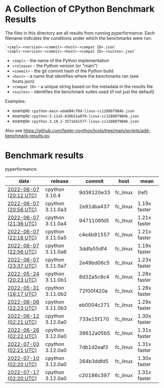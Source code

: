# A Collection of CPython Benchmark Results

The files in this directory are all results from running pyperformance.
Each filename indicates the conditions under which the benchmarks were
run:

    `<impl>-<version>-<commit>-<host>-<compat ID>.json`
    `<impl>-<version>-<commit>-<host>-<compat ID>-<suites>.json`

* `<impl>` - the name of the Python implementation
* `<release>` - the Python version (or "main")
* `<commit>` - the git commit hash of the Python build
* `<host>` - a name that identifies where the benchmarks ran (see hosts.json)
* `<compat ID>` - a unique string based on the metadata in the results file
* `<suites>` - identifies the benchmark suites used (if not just the default)

Examples:

* example: `cpython-main-ada6B4cf8d-linux-cc12888f9B4b.json`
* example: `cpython-3.11a5-838b51a079-linux-cc12888f9B4b.json`
* example: `cpython-3.10.2-3571d41577-linux-cc12888f9B4b.json`

Also see https://github.com/faster-cpython/tools/tree/main/scripts/add-benchmark-results.py.

# Benchmark results

<!-- START results table -->

pyperformance:

|  date | release | commit | host | mean  |
|  --- | --- | --- | --- | ---  |
|  [2022-06-07 (20:12 UTC)](cpython-3.10.4-9d38120e33-fc_linux-b2cf916db80e-pyperformance.json) | cpython 3.10.4 | 9d38120e33 | fc_linux | (ref)  |
|  [2022-06-07 (20:56 UTC)](cpython-3.11.0a3-2e91dba437-fc_linux-b2cf916db80e-pyperformance.json) | cpython 3.11.0a3 | 2e91dba437 | fc_linux | 1.19x faster  |
|  [2022-06-07 (21:36 UTC)](cpython-3.11.0a4-9471106fd5-fc_linux-b2cf916db80e-pyperformance.json) | cpython 3.11.0a4 | 9471106fd5 | fc_linux | 1.21x faster  |
|  [2022-06-07 (22:16 UTC)](cpython-3.11.0a5-c4e4b91557-fc_linux-b2cf916db80e-pyperformance.json) | cpython 3.11.0a5 | c4e4b91557 | fc_linux | 1.21x faster  |
|  [2022-06-07 (22:56 UTC)](cpython-3.11.0a6-3ddfa55df4-fc_linux-b2cf916db80e-pyperformance.json) | cpython 3.11.0a6 | 3ddfa55df4 | fc_linux | 1.19x faster  |
|  [2022-06-07 (23:37 UTC)](cpython-3.11.0a7-2e49bd06c5-fc_linux-b2cf916db80e-pyperformance.json) | cpython 3.11.0a7 | 2e49bd06c5 | fc_linux | 1.23x faster  |
|  [2022-05-24 (20:23 UTC)](cpython-3.11.0b1-8d32a5c8c4-fc_linux-b2cf916db80e-pyperformance.json) | cpython 3.11.0b1 | 8d32a5c8c4 | fc_linux | 1.28x faster  |
|  [2022-05-31 (16:17 UTC)](cpython-3.11.0b2-72f00f420a-fc_linux-b2cf916db80e-pyperformance.json) | cpython 3.11.0b2 | 72f00f420a | fc_linux | 1.28x faster  |
|  [2022-06-06 (22:23 UTC)](cpython-3.11.0b3-eb0004c271-fc_linux-b2cf916db80e-pyperformance.json) | cpython 3.11.0b3 | eb0004c271 | fc_linux | 1.29x faster  |
|  [2022-06-12 (02:21 UTC)](cpython-3.12.0a0-733e15f170-fc_linux-b2cf916db80e-pyperformance.json) | cpython 3.12.0a0 | 733e15f170 | fc_linux | 1.30x faster  |
|  [2022-06-26 (02:22 UTC)](cpython-3.12.0a0-38612a05b5-fc_linux-b2cf916db80e-pyperformance.json) | cpython 3.12.0a0 | 38612a05b5 | fc_linux | 1.31x faster  |
|  [2022-07-03 (02:21 UTC)](cpython-3.12.0a0-7db1d2eaf3-fc_linux-b2cf916db80e-pyperformance.json) | cpython 3.12.0a0 | 7db1d2eaf3 | fc_linux | 1.31x faster  |
|  [2022-07-10 (02:20 UTC)](cpython-3.12.0a0-264b3ddfd5-fc_linux-b2cf916db80e-pyperformance.json) | cpython 3.12.0a0 | 264b3ddfd5 | fc_linux | 1.30x faster  |
|  [2022-07-17 (02:20 UTC)](cpython-3.12.0a0-c20186c397-fc_linux-b2cf916db80e-pyperformance.json) | cpython 3.12.0a0 | c20186c397 | fc_linux | 1.31x faster  |

<!--
pyston:

|  date | release | commit | host | mean  |
|  --- | --- | --- | --- | ---  |
|  [2022-06-07 (20:12 UTC)](cpython-3.10.4-9d38120e33-fc_linux-b2cf916db80e-pyston.json) | cpython 3.10.4 | 9d38120e33 | fc_linux | (ref)  |
|  [2022-06-07 (20:56 UTC)](cpython-3.11.0a3-2e91dba437-fc_linux-b2cf916db80e-pyston.json) | cpython 3.11.0a3 | 2e91dba437 | fc_linux | 1.19x faster  |
|  [2022-06-07 (21:36 UTC)](cpython-3.11.0a4-9471106fd5-fc_linux-b2cf916db80e-pyston.json) | cpython 3.11.0a4 | 9471106fd5 | fc_linux | 1.21x faster  |
|  [2022-06-07 (22:16 UTC)](cpython-3.11.0a5-c4e4b91557-fc_linux-b2cf916db80e-pyston.json) | cpython 3.11.0a5 | c4e4b91557 | fc_linux | 1.21x faster  |
|  [2022-06-07 (22:56 UTC)](cpython-3.11.0a6-3ddfa55df4-fc_linux-b2cf916db80e-pyston.json) | cpython 3.11.0a6 | 3ddfa55df4 | fc_linux | 1.19x faster  |
|  [2022-06-07 (23:37 UTC)](cpython-3.11.0a7-2e49bd06c5-fc_linux-b2cf916db80e-pyston.json) | cpython 3.11.0a7 | 2e49bd06c5 | fc_linux | 1.23x faster  |
|  [2022-05-24 (20:23 UTC)](cpython-3.11.0b1-8d32a5c8c4-fc_linux-b2cf916db80e-pyston.json) | cpython 3.11.0b1 | 8d32a5c8c4 | fc_linux | 1.28x faster  |
|  [2022-05-31 (16:17 UTC)](cpython-3.11.0b2-72f00f420a-fc_linux-b2cf916db80e-pyston.json) | cpython 3.11.0b2 | 72f00f420a | fc_linux | 1.28x faster  |
|  [2022-06-06 (22:23 UTC)](cpython-3.11.0b3-eb0004c271-fc_linux-b2cf916db80e-pyston.json) | cpython 3.11.0b3 | eb0004c271 | fc_linux | 1.29x faster  |
|  [2022-06-12 (02:21 UTC)](cpython-3.12.0a0-733e15f170-fc_linux-b2cf916db80e-pyston.json) | cpython 3.12.0a0 | 733e15f170 | fc_linux | 1.30x faster  |
|  [2022-06-26 (02:22 UTC)](cpython-3.12.0a0-38612a05b5-fc_linux-b2cf916db80e-pyston.json) | cpython 3.12.0a0 | 38612a05b5 | fc_linux | 1.31x faster  |
|  [2022-07-03 (02:21 UTC)](cpython-3.12.0a0-7db1d2eaf3-fc_linux-b2cf916db80e-pyston.json) | cpython 3.12.0a0 | 7db1d2eaf3 | fc_linux | 1.31x faster  |
|  [2022-07-10 (02:20 UTC)](cpython-3.12.0a0-264b3ddfd5-fc_linux-b2cf916db80e-pyston.json) | cpython 3.12.0a0 | 264b3ddfd5 | fc_linux | 1.30x faster  |
|  [2022-07-17 (02:20 UTC)](cpython-3.12.0a0-c20186c397-fc_linux-b2cf916db80e-pyston.json) | cpython 3.12.0a0 | c20186c397 | fc_linux | 1.31x faster  |
-->

<!-- END results table -->
